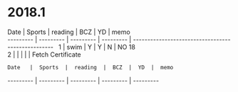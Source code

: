 # 2018.1

  Date   |  Sports  |  reading  |  BCZ  |  YD  |  memo  
  --------- | --------- | --------- | --------- | --------------------------------------------------   
     1     | swim  | Y     | Y     | N   | NO 18  
     2     |       |       |       |     | Fetch Certificate   
  
    Date   |  Sports  |  reading  |  BCZ  |  YD  |  memo  
  --------- | --------- | --------- | --------- | ---------  
